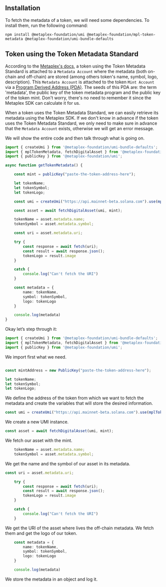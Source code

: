 ## Installation

To fetch the metadata of a token, we will need some dependencies. To install them, run the following command:

```
npm install @metaplex-foundation/umi @metaplex-foundation/mpl-token-metadata @metaplex-foundation/umi-bundle-defaults
```

## Token using the Token Metadata Standard

According to the [Metaplex's docs](https://docs.metaplex.com/programs/token-metadata/overview#introduction), a token using the Token Metadata Standard is attached to a `Metadata Account` where the metadata (both on-chain and off-chain) are stored (among others token's name, symbol, logo, description). This `Metadata Account` is attached to the token `Mint Account` via a [Program Derived Address (PDA)](https://solanacookbook.com/core-concepts/pdas.html#facts). The seeds of this PDA are: the term 'metadata', the public key of the token metadata program and the public key of the token mint. Don't worry, there's no need to remember it since the Metaplex SDK can calculate it for us.

When a token uses the Token Metadata Standard, we can easily retrieve its metadata using the Metaplex SDK. If we don't know in advance if the token uses the Token Metadata Standard, we only need to make sure in advance that the `Metadata Account` exists, otherwise we will get an error message.

We will show the entire code and then talk through what is going on.

```typescript
import { createUmi } from '@metaplex-foundation/umi-bundle-defaults';
import { mplTokenMetadata, fetchDigitalAsset } from '@metaplex-foundation/mpl-token-metadata';
import { publicKey } from '@metaplex-foundation/umi';

async function getTokenMetadata() {

    const mint = publicKey("paste-the-token-address-here");

    let tokenName;
    let tokenSymbol;
    let tokenLogo;

    const umi = createUmi("https://api.mainnet-beta.solana.com").use(mplTokenMetadata());

    const asset = await fetchDigitalAsset(umi, mint);

    tokenName = asset.metadata.name;
    tokenSymbol = asset.metadata.symbol;

    const uri = asset.metadata.uri;

    try {
        const response = await fetch(uri);
        const result = await response.json();
        tokenLogo = result.image
    }

    catch {
        console.log("Can't fetch the URI")
    }

    const metadata = {
        name: tokenName,
        symbol: tokenSymbol,
        logo: tokenLogo
    }

    console.log(metadata)
}
```
Okay let’s step through it:

```typescript
import { createUmi } from '@metaplex-foundation/umi-bundle-defaults';
import { mplTokenMetadata, fetchDigitalAsset } from '@metaplex-foundation/mpl-token-metadata';
import { publicKey } from '@metaplex-foundation/umi';
```

We import first what we need.

```typescript

const mintAddress = new PublicKey("paste-the-token-address-here");

let tokenName;
let tokenSymbol;
let tokenLogo;
```
We define the address of the token from which we want to fetch the metadata and create the variables that will store the desired information.

```typescript
const umi = createUmi("https://api.mainnet-beta.solana.com").use(mplTokenMetadata());
```

We create a new UMI instance.

```typescript
const asset = await fetchDigitalAsset(umi, mint);
```

We fetch our asset with the mint.

```typescript
    tokenName = asset.metadata.name;
    tokenSymbol = asset.metadata.symbol;
```
We get the name and the symbol of our asset in its metadata.

```typescript
const uri = asset.metadata.uri;

    try {
        const response = await fetch(uri);
        const result = await response.json();
        tokenLogo = result.image
    }

    catch {
        console.log("Can't fetch the URI")
    }
```
We get the URI of the asset where lives the off-chain metadata. We fetch them and get the logo of our token.

```typescript
    const metadata = {
        name: tokenName,
        symbol: tokenSymbol,
        logo: tokenLogo
    }

    console.log(metadata)
```

We store the metadata in an object and log it.
